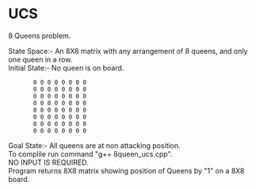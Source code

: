 # UCS
8 Queens problem.

State Space:- An 8X8 matrix with any arrangement of 8 queens, and only one queen in a row.  
Initial State:- No queen is on board.  

           0 0 0 0 0 0 0 0
           0 0 0 0 0 0 0 0
           0 0 0 0 0 0 0 0
           0 0 0 0 0 0 0 0
           0 0 0 0 0 0 0 0
           0 0 0 0 0 0 0 0
           0 0 0 0 0 0 0 0
           0 0 0 0 0 0 0 0  

Goal State:- All queens are at non attacking position.  
To complile run command "g++ 8queen_ucs.cpp".  
NO INPUT IS REQUIRED.  
Program returns 8X8 matrix showing position of Queens by "1" on a 8X8 board.  
